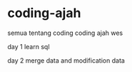 # coding-ajah
semua tentang coding coding ajah wes

day 1 learn sql

day 2 merge data and modification data
